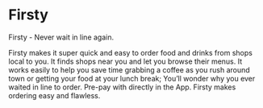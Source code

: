 # Firsty
Firsty - Never wait in line again.

Firsty makes it super quick and easy to order food and drinks from shops local to you. It finds shops near you and let you browse their menus. It works easily to help you save time grabbing a coffee as you rush around town or getting your food at your lunch break; You’ll wonder why you ever waited in line to order. Pre-pay with directly in the App. Firsty makes ordering easy and flawless.
